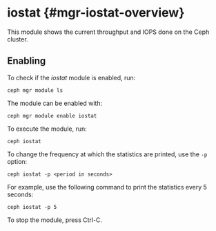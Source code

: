 # iostat {#mgr-iostat-overview}

This module shows the current throughput and IOPS done on the Ceph
cluster.

## Enabling

To check if the *iostat* module is enabled, run:

    ceph mgr module ls

The module can be enabled with:

    ceph mgr module enable iostat

To execute the module, run:

    ceph iostat

To change the frequency at which the statistics are printed, use the
`-p` option:

    ceph iostat -p <period in seconds>

For example, use the following command to print the statistics every 5
seconds:

    ceph iostat -p 5

To stop the module, press Ctrl-C.
